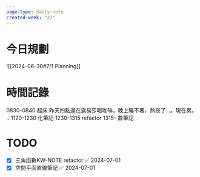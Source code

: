```yaml
---
page-type: daily-note
created-week: "27"
---
```

# 今日規劃
![[2024-06-30#7/1 Planning]]
# 時間記錄
0830-0840 起床
昨天四點還在露易莎喝咖啡，晚上睡不著，熬夜了...。現在累。
..
1120-1230 化筆記
1230-1315 refactor
1315- 數筆記

# TODO
- [x] 三角函數KW-NOTE refactor ✅ 2024-07-01
- [x] 空間平面直線筆記 ✅ 2024-07-01
